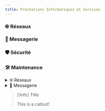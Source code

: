```yaml
---
title: Prestations Informatiques et Services
---
```


### 🌐 Réseaux
### 📧 Messagerie
### 🛡️ Sécurité
### 🛠️ Maintenance

<details>
<summary>🌐 Réseaux</summary>
Votre identité sur Internet commence par le choix d'un nom de domaine. Microlinux vous conseille et prend en charge la configuration de A à Z.
</details>

<details>
<summary>📧 Messagerie</summary>
Votre propre serveur de messagerie associé à votre nom de domaine pour garantir la sécurité de vos mails à l'abri des regards indiscrets.
</details>

> [!info] Title
> 
> This is a callout!
